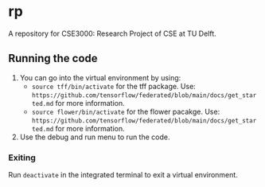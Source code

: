 # rp
A repository for CSE3000: Research Project of CSE at TU Delft. 

## Running the code
1. You can go into the virtual environment by using: 
   - `source tff/bin/activate` for the tff package. Use: `https://github.com/tensorflow/federated/blob/main/docs/get_started.md` for more information.
   - `source flower/bin/activate` for the flower pacakge. Use: `https://github.com/tensorflow/federated/blob/main/docs/get_started.md` for more information.
2. Use the debug and run menu to run the code. 
   
### Exiting
Run `deactivate` in the integrated terminal to exit a virtual environment. 